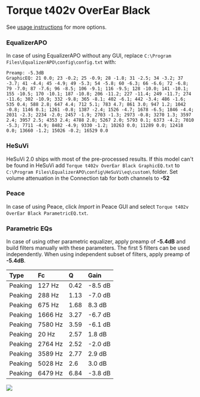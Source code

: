 # Torque t402v OverEar Black
See [usage instructions](https://github.com/jaakkopasanen/AutoEq#usage) for more options.

### EqualizerAPO
In case of using EqualizerAPO without any GUI, replace `C:\Program Files\EqualizerAPO\config\config.txt`
with:
```
Preamp: -5.3dB
GraphicEQ: 21 0.0; 23 -0.2; 25 -0.9; 28 -1.8; 31 -2.5; 34 -3.2; 37 -3.7; 41 -4.4; 45 -4.9; 49 -5.3; 54 -5.8; 60 -6.3; 66 -6.6; 72 -6.8; 79 -7.0; 87 -7.6; 96 -8.5; 106 -9.1; 116 -9.5; 128 -10.0; 141 -10.1; 155 -10.5; 170 -10.1; 187 -10.8; 206 -11.2; 227 -11.4; 249 -11.7; 274 -11.6; 302 -10.9; 332 -9.8; 365 -8.1; 402 -6.1; 442 -3.4; 486 -1.6; 535 0.4; 588 2.8; 647 4.4; 712 5.1; 783 4.7; 861 3.0; 947 1.2; 1042 -0.8; 1146 0.1; 1261 -0.8; 1387 -2.4; 1526 -4.7; 1678 -6.5; 1846 -4.4; 2031 -2.3; 2234 -2.0; 2457 -1.9; 2703 -1.3; 2973 -0.8; 3270 1.3; 3597 2.4; 3957 2.5; 4353 2.4; 4788 2.8; 5267 2.0; 5793 0.1; 6373 -4.2; 7010 -5.3; 7711 -4.9; 8482 -4.9; 9330 -1.2; 10263 0.0; 11289 0.0; 12418 0.0; 13660 -1.2; 15026 -0.2; 16529 0.0
```

### HeSuVi
HeSuVi 2.0 ships with most of the pre-processed results. If this model can't be found in HeSuVi add
`Torque t402v OverEar Black GraphicEQ.txt` to `C:\Program Files\EqualizerAPO\config\HeSuVi\eq\custom\` folder.
Set volume attenuation in the Connection tab for both channels to **-52**

### Peace
In case of using Peace, click *Import* in Peace GUI and select `Torque t402v OverEar Black ParametricEQ.txt`.

### Parametric EQs
In case of using other parametric equalizer, apply preamp of **-5.4dB** and build filters manually
with these parameters. The first 5 filters can be used independently.
When using independent subset of filters, apply preamp of **-5.4dB**.

| Type    | Fc      |    Q | Gain    |
|:--------|:--------|:-----|:--------|
| Peaking | 127 Hz  | 0.42 | -8.5 dB |
| Peaking | 288 Hz  | 1.13 | -7.0 dB |
| Peaking | 675 Hz  | 1.68 | 8.3 dB  |
| Peaking | 1666 Hz | 3.27 | -6.7 dB |
| Peaking | 7580 Hz | 3.59 | -6.1 dB |
| Peaking | 20 Hz   | 2.57 | 1.8 dB  |
| Peaking | 2764 Hz | 2.52 | -2.0 dB |
| Peaking | 3589 Hz | 2.77 | 2.9 dB  |
| Peaking | 5028 Hz | 2.6  | 3.0 dB  |
| Peaking | 6479 Hz | 6.84 | -3.8 dB |

![](https://raw.githubusercontent.com/jaakkopasanen/AutoEq/master/results/innerfidelity/sbaf-serious/Torque%20t402v%20OverEar%20Black/Torque%20t402v%20OverEar%20Black.png)